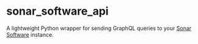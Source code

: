# sonar_software_api
A lightweight Python wrapper for sending GraphQL queries to your [Sonar Software](https://sonar.software) instance.

